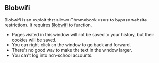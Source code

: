 ## Blobwifi
Blobwifi is an exploit that allows Chromebook users to bypass website restrictions. It requires [Blobwifi](https://sites.google.com/view/edu-blobe/apps/blobwifi) to function.

- Pages visited in this window will not be saved to your history, but their cookies will be saved.
- You can right-click on the window to go back and forward.
- There's no good way to make the text in the window larger.
- You can't log into non-school accounts.

